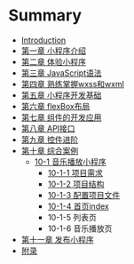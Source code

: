 # Summary

* [Introduction](README.md)
* [第一章 小程序介绍](chapter1.md)
* [第二章 体验小程序](chapter2.md)
* [第三章 JavaScript语法](chapter3.md)
* [第四章 熟练掌握wxss和wxml](chapter4.md)
* [第五章 小程序开发基础](chapter5.md)
* [第六章 flexBox布局](chapter6.md)
* [第七章 组件的开发应用](chapter7.md)
* [第八章 API接口](chapter8.md)
* [第九章 控件进阶](chapter9.md)
* [第十章 综合案例](chapter10.md)
  * [10-1 音乐播放小程序](chapter10/10-1.md)
    * [10-1-1 项目需求](chapter10/10-1/10-1-1.md)
    * [10-1-2 项目结构](chapter10/10-1/10-1-2.md)
    * [10-1-3 配置项目文件](chapter10/10-1/10-1-3.md)
    * [10-1-4 首页index](chapter10/10-1/10-1-4-index.md)
    * 10-1-5 列表页
    * 10-1-6 音乐播放页
* [第十一章 发布小程序](chapter11.md)
* [附录](chapter12.md)

